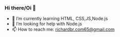 ### Hi there/Oi 👋

- 🌱 I’m currently learning HTML, CSS,JS,Node.js
- 🤔 I’m looking for help with Node.js
- 📫 How to reach me: richardbr.com65@gmail.com
